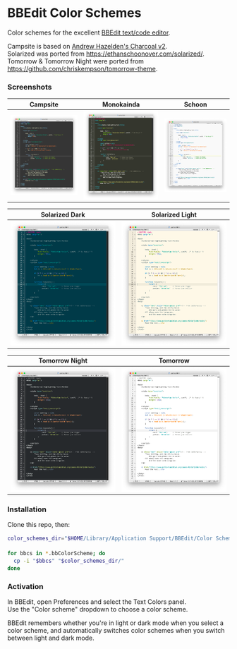 # BBEdit Color Schemes

Color schemes for the excellent [BBEdit text/code editor](https://www.barebones.com/products/bbedit/).

Campsite is based on [Andrew Hazelden's Charcoal v2](https://github.com/AndrewHazelden/More-TextWrangler-and-BBEdit-Color-Schemes/tree/master/Charcoal%20Color%20Scheme).   
Solarized was ported from <https://ethanschoonover.com/solarized/>.   
Tomorrow & Tomorrow Night were ported from <https://github.com/chriskempson/tomorrow-theme>.

### Screenshots

Campsite | Monokainda | Schoon
-------- | ---------- | ---------------
<img src="Screenshots/Campsite.png"> | <img src="Screenshots/Monokainda.png"> | <img src="Screenshots/Schoon.png">

Solarized Dark | Solarized Light
-------------- | ---------------
<img src="Screenshots/Solarized Dark.png"> | <img src="Screenshots/Solarized Light.png">

Tomorrow Night | Tomorrow
-------------- | --------
<img src="Screenshots/Tomorrow Night.png"> | <img src="Screenshots/Tomorrow.png">

### Installation

Clone this repo, then:

```bash
color_schemes_dir="$HOME/Library/Application Support/BBEdit/Color Schemes"

for bbcs in *.bbColorScheme; do
  cp -i "$bbcs" "$color_schemes_dir/"
done
```

### Activation

In BBEdit, open Preferences and select the Text Colors panel.   
Use the "Color scheme" dropdown to choose a color scheme.

BBEdit remembers whether you're in light or dark mode when you select a color scheme,
and automatically switches color schemes when you switch between light and dark mode.

